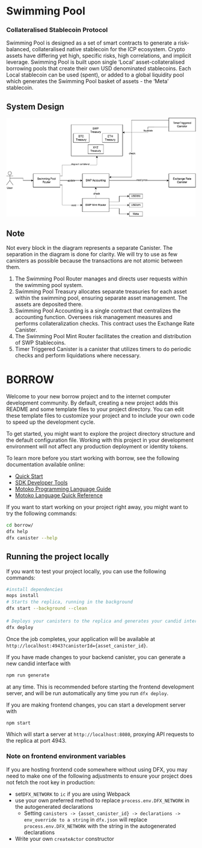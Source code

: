 # Swimming Pool

### Collateralised Stablecoin Protocol

Swimming Pool is designed as a set of smart contracts to generate a risk-balanced, collateralised native stablecoin for the ICP ecosystem.
Crypto assets have differing yet high, specific risks, high correlations, and implicit leverage. Swimming Pool is built upon single ‘Local’ asset-collateralised borrowing pools that create their own USD denominated stablecoins. Each Local stablecoin can be used (spent), or added to a global liquidity pool which generates the Swimming Pool basket of assets - the ‘Meta’ stablecoin.

## System Design

![swimming_pool](https://github.com/SWMPool/SwimmingPool/blob/main/SwimmingPools.png?raw=true)

## Note

Not every block in the diagram represents a separate Canister. The separation in the diagram is done for clarity. We will try to use as few canisters as possible because the transactions are not atomic between them.

1. The Swimming Pool Router manages and directs user requests within the swimming pool system.
2. Swimming Pool Treasury allocates separate treasuries for each asset within the swimming pool, ensuring separate asset management. The assets are deposited there.
3. Swimming Pool Accounting is a single contract that centralizes the accounting function. Oversees risk management measures and performs collateralization checks. This contract uses the Exchange Rate Canister.
4. The Swimming Pool Mint Router facilitates the creation and distribution of SWP Stablecoins.
5. Timer Triggered Canister is a canister that utilizes timers to do periodic checks and perform liquidations where necessary.


# BORROW

Welcome to your new borrow project and to the internet computer development community. By default, creating a new project adds this README and some template files to your project directory. You can edit these template files to customize your project and to include your own code to speed up the development cycle.

To get started, you might want to explore the project directory structure and the default configuration file. Working with this project in your development environment will not affect any production deployment or identity tokens.

To learn more before you start working with borrow, see the following documentation available online:

- [Quick Start](https://internetcomputer.org/docs/current/developer-docs/setup/deploy-locally)
- [SDK Developer Tools](https://internetcomputer.org/docs/current/developer-docs/setup/install)
- [Motoko Programming Language Guide](https://internetcomputer.org/docs/current/motoko/main/motoko)
- [Motoko Language Quick Reference](https://internetcomputer.org/docs/current/motoko/main/language-manual)

If you want to start working on your project right away, you might want to try the following commands:

```bash
cd borrow/
dfx help
dfx canister --help
```

## Running the project locally

If you want to test your project locally, you can use the following commands:

```bash
#install dependencies
mops install
# Starts the replica, running in the background
dfx start --background --clean

# Deploys your canisters to the replica and generates your candid interface
dfx deploy
```

Once the job completes, your application will be available at `http://localhost:4943?canisterId={asset_canister_id}`.

If you have made changes to your backend canister, you can generate a new candid interface with

```bash
npm run generate
```

at any time. This is recommended before starting the frontend development server, and will be run automatically any time you run `dfx deploy`.

If you are making frontend changes, you can start a development server with

```bash
npm start
```

Which will start a server at `http://localhost:8080`, proxying API requests to the replica at port 4943.

### Note on frontend environment variables

If you are hosting frontend code somewhere without using DFX, you may need to make one of the following adjustments to ensure your project does not fetch the root key in production:

- set`DFX_NETWORK` to `ic` if you are using Webpack
- use your own preferred method to replace `process.env.DFX_NETWORK` in the autogenerated declarations
  - Setting `canisters -> {asset_canister_id} -> declarations -> env_override to a string` in `dfx.json` will replace `process.env.DFX_NETWORK` with the string in the autogenerated declarations
- Write your own `createActor` constructor
